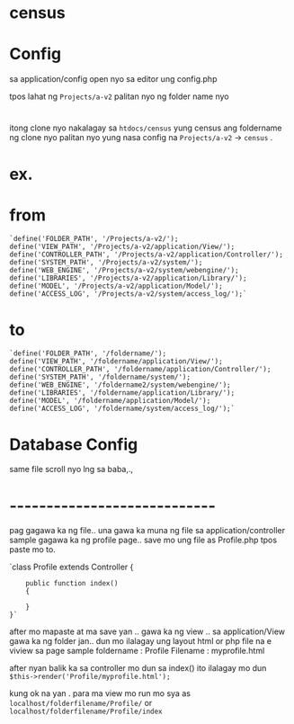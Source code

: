 # census

# Config
sa application/config
open nyo sa editor ung config.php

tpos lahat ng `Projects/a-v2` palitan nyo ng folder name nyo
# 
itong clone nyo nakalagay sa `htdocs/census` yung census ang foldername ng clone nyo
palitan nyo yung nasa config na `Projects/a-v2` -> `census` .
# ex.
# from
    `define('FOLDER_PATH', '/Projects/a-v2/');
    define('VIEW_PATH', '/Projects/a-v2/application/View/');
    define('CONTROLLER_PATH', '/Projects/a-v2/application/Controller/');
    define('SYSTEM_PATH', '/Projects/a-v2/system/');
    define('WEB_ENGINE', '/Projects/a-v2/system/webengine/');
    define('LIBRARIES', '/Projects/a-v2/application/Library/');
    define('MODEL', '/Projects/a-v2/application/Model/');
    define('ACCESS_LOG', '/Projects/a-v2/system/access_log/');`
    
 # to
    `define('FOLDER_PATH', '/foldername/');
    define('VIEW_PATH', '/foldername/application/View/');
    define('CONTROLLER_PATH', '/foldername/application/Controller/');
    define('SYSTEM_PATH', '/foldername/system/');
    define('WEB_ENGINE', '/foldername2/system/webengine/');
    define('LIBRARIES', '/foldername/application/Library/');
    define('MODEL', '/foldername/application/Model/');
    define('ACCESS_LOG', '/foldername/system/access_log/');`
    
    
# Database Config
  same file scroll nyo lng sa baba,.,
  
  
  
  
  # ----------------------------
  pag gagawa ka ng file.. una gawa ka muna ng file sa application/controller
  sample gagawa ka ng profile page.. save mo ung file as Profile.php
  tpos paste mo to.
  
 `class Profile extends Controller 
    {

        public function index()
        {

        }
    }`

after mo mapaste at ma save yan .. gawa ka ng view ..
sa application/View
gawa ka ng folder jan.. dun mo ilalagay ung layout html or php file na e viview sa page
sample 
foldername : Profile
Filename : myprofile.html

after nyan balik ka sa controller mo dun sa index()
ito ilalagay mo dun 
`$this->render('Profile/myprofile.html');`


kung ok na yan . para ma view mo run mo sya as 
`localhost/folderfilename/Profile/` or `localhost/folderfilename/Profile/index`

